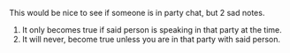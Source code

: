 This would be nice to see if someone is in party chat, but 2 sad notes.
1) It only becomes true if said person is speaking in that party at the time.
2) It will never, become true unless you are in that party with said person.
